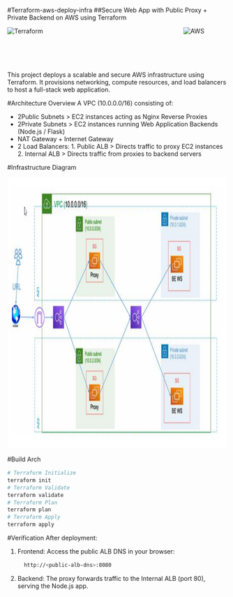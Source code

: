 #Terraform-aws-deploy-infra
##Secure Web App with Public Proxy + Private Backend on AWS using Terraform
<div style="display: flex; justify-content: space-between; align-items: center;">
  <img src="https://www.vectorlogo.zone/logos/terraformio/terraformio-ar21.svg"; alt="Terraform" width="100" height="100">
  <img src="https://www.vectorlogo.zone/logos/amazon_aws/amazon_aws-ar21.svg"; alt="AWS" width="100" height="100">
</div>
This project deploys a scalable and secure AWS infrastructure using Terraform.
It provisions networking, compute resources, and load balancers to host a full-stack web application.

#Architecture Overview
A VPC (10.0.0.0/16) consisting of:
- 2Public Subnets > EC2 instances acting as Nginx Reverse Proxies
- 2Private Subnets > EC2 instances running Web Application Backends (Node.js / Flask)
- NAT Gateway + Internet Gateway
- 2 Load Balancers:
      1. Public ALB > Directs traffic to proxy EC2 instances
      2. Internal ALB > Directs traffic from proxies to backend servers

#Infrastructure Diagram

<img src="https://github.com/ZaynabMohammed/ITI-Terraform/blob/master/arch.png" width="1100" height="620" >

#Build Arch
```bash
# Terraform Initialize
terraform init
# Terraform Validate
terraform validate
# Terraform Plan
terraform plan
# Terraform Apply
terraform apply
```
#Verification
After deployment:
1. Frontend: Access the public ALB DNS in your browser:
   ```bash
     http://<public-alb-dns>:8080
   ```
2. Backend: The proxy forwards traffic to the Internal ALB (port 80), serving the Node.js app.
   
   

